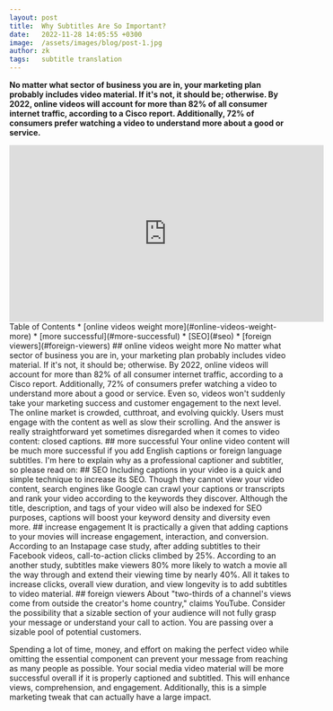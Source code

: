```yaml
---
layout: post
title:  Why Subtitles Are So Important?
date:   2022-11-28 14:05:55 +0300
image:  /assets/images/blog/post-1.jpg
author: zk
tags:   subtitle translation
---
```


**No matter what sector of business you are in, your marketing plan probably includes video material. If it's not, it should be; otherwise. By 2022, online videos will account for more than 82% of all consumer internet traffic, according to a Cisco report. Additionally, 72% of consumers prefer watching a video to understand more about a good or service.**
<iframe width="560" height="315" src="https://www.youtube.com/embed/DP_gwNzTPXU" title="YouTube video player" frameborder="0" allow="accelerometer; autoplay; clipboard-write; encrypted-media; gyroscope; picture-in-picture" allowfullscreen></iframe>
  Table of Contents
* [online videos weight more](#online-videos-weight-more)
* [more successful](#more-successful)
* [SEO](#seo)
* [foreign viewers](#foreign-viewers)
## online videos weight more
No matter what sector of business you are in, your marketing plan probably includes video material. If it's not, it should be; otherwise. By 2022, online videos will account for more than 82% of all consumer internet traffic, according to a Cisco report. Additionally, 72% of consumers prefer watching a video to understand more about a good or service. Even so, videos won't suddenly take your marketing success and customer engagement to the next level. The online market is crowded, cutthroat, and evolving quickly. Users must engage with the content as well as slow their scrolling. And the answer is really straightforward yet sometimes disregarded when it comes to video content: closed captions.
## more successful 
Your online video content will be much more successful if you add English captions or foreign language subtitles. I'm here to explain why as a professional captioner and subtitler, so please read on:
## SEO
Including captions in your video is a quick and simple technique to increase its SEO. Though they cannot view your video content, search engines like Google can crawl your captions or transcripts and rank your video according to the keywords they discover. Although the title, description, and tags of your video will also be indexed for SEO purposes, captions will boost your keyword density and diversity even more.
## increase engagement
It is practically a given that adding captions to your movies will increase engagement, interaction, and conversion. According to an Instapage case study, after adding subtitles to their Facebook videos, call-to-action clicks climbed by 25%. According to an another study, subtitles make viewers 80% more likely to watch a movie all the way through and extend their viewing time by nearly 40%. All it takes to increase clicks, overall view duration, and view longevity is to add subtitles to video material.
## foreign viewers
About "two-thirds of a channel's views come from outside the creator's home country," claims YouTube. Consider the possibility that a sizable section of your audience will not fully grasp your message or understand your call to action. You are passing over a sizable pool of potential customers.

Spending a lot of time, money, and effort on making the perfect video while omitting the essential component can prevent your message from reaching as many people as possible. Your social media video material will be more successful overall if it is properly captioned and subtitled. This will enhance views, comprehension, and engagement. Additionally, this is a simple marketing tweak that can actually have a large impact.